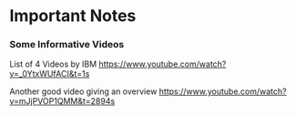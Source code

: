 # Important Notes

### Some Informative Videos

List of 4 Videos by IBM 
https://www.youtube.com/watch?v=_0YtxWUfACI&t=1s

Another good video giving an overview 
https://www.youtube.com/watch?v=mJjPVOP1QMM&t=2894s

